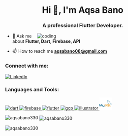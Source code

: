 <h1 align="center">Hi 👋, I'm Aqsa Bano</h1>
<h3 align="center">A professional Flutter Developer.</h3>


<img align="right" alt="coding" width="400" src="https://images.ecency.com/p/2dk2RRM2dZ8gPSQXD26P2AUtxtYwVGUdiiG3qpApvBg7Qamp3XmaTzSE7nVfYg6mA9sSnVDRycg7qCM7T17XRt1iFJZCLqh4Xy91tqDhgKkQKYD8giotuo54Sd2B2ydS4z9AewT4CoxqmQ35gCU2kcckBgfzkHTfPyrUJ1zRKj.png?format=match&mode=fit">





- 💬 Ask me about **Flutter, Dart, Firebase, API**

- 📫 How to reach me **aqsabano08@gmail.com**

<h3 align="left">Connect with me:</h3>
<p align="left">
<a href="https://www.linkedin.com/in/aqsa-bano" target="_blank">
  <img src="https://cdn1.iconfinder.com/data/icons/logotypes/32/circle-linkedin-512.png" 
       alt="LinkedIn" 
       width="30" 
       height="30" />
</a>
</p>

<h3 align="left">Languages and Tools:</h3>
<p align="left"> <a href="https://dart.dev" target="_blank" rel="noreferrer"> <img src="https://www.vectorlogo.zone/logos/dartlang/dartlang-icon.svg" alt="dart" width="40" height="40"/> </a> <a href="https://firebase.google.com/" target="_blank" rel="noreferrer"> <img src="https://www.vectorlogo.zone/logos/firebase/firebase-icon.svg" alt="firebase" width="40" height="40"/> </a> <a href="https://flutter.dev" target="_blank" rel="noreferrer"> <img src="https://www.vectorlogo.zone/logos/flutterio/flutterio-icon.svg" alt="flutter" width="40" height="40"/> </a> <a href="https://cloud.google.com" target="_blank" rel="noreferrer"> <img src="https://www.vectorlogo.zone/logos/google_cloud/google_cloud-icon.svg" alt="gcp" width="40" height="40"/> </a> <a href="https://www.adobe.com/in/products/illustrator.html" target="_blank" rel="noreferrer"> <img src="https://www.vectorlogo.zone/logos/adobe_illustrator/adobe_illustrator-icon.svg" alt="illustrator" width="40" height="40"/> </a> <a href="https://www.mysql.com/" target="_blank" rel="noreferrer"> <img src="https://raw.githubusercontent.com/devicons/devicon/master/icons/mysql/mysql-original-wordmark.svg" alt="mysql" width="40" height="40"/> </a> </p>

<p><img align="left" src="https://github-readme-stats.vercel.app/api/top-langs?username=aqsabano330&show_icons=true&locale=en&layout=compact" alt="aqsabano330" /></p>

<p>&nbsp;<img align="center" src="https://github-readme-stats.vercel.app/api?username=aqsabano330&show_icons=true&locale=en" alt="aqsabano330" /></p>

<p><img align="center" src="https://github-readme-streak-stats.herokuapp.com/?user=aqsabano330&" alt="aqsabano330" /></p>
